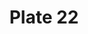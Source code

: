 ---
flag: 
order: '22'
pid: '22'
an: '6'
title: Plate 22
rev_year: 
_date: '1798'
caption: Turban à la Gulnare. Corset et jupon à la Lisbeth.
translation: Gulnare style turban. Corset and petticoat in the style of Lisbeth.
student: Meghan Collins
keywords: 
column: 
flag_translation: x
permalink: /plates/22
layout: plate-page
---